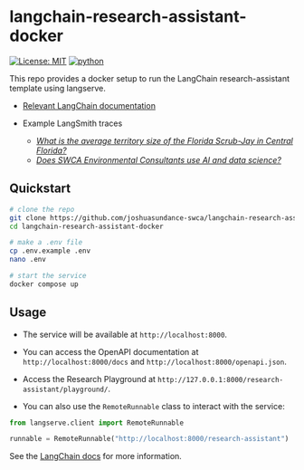 # langchain-research-assistant-docker

[![License: MIT](https://img.shields.io/badge/License-MIT-yellow.svg)](https://opensource.org/licenses/MIT)
[![python](https://img.shields.io/badge/Python-3.11-3776AB.svg?style=flat&logo=python&logoColor=white)](https://www.python.org)

This repo provides a docker setup to run the LangChain research-assistant template using langserve.

- [Relevant LangChain documentation](https://python.langchain.com/docs/templates/research-assistant)


- Example LangSmith traces
  - [_What is the average territory size of the Florida Scrub-Jay in Central Florida?_](https://smith.langchain.com/public/cf52fc9f-5800-4279-b61b-e15221d3a5e3/r)
  - [_Does SWCA Environmental Consultants use AI and data science?_](https://smith.langchain.com/public/fcae93da-b87e-49a6-992c-d5034bcf82e8/r)


## Quickstart

```bash
# clone the repo
git clone https://github.com/joshuasundance-swca/langchain-research-assistant-docker.git
cd langchain-research-assistant-docker

# make a .env file
cp .env.example .env
nano .env

# start the service
docker compose up
```


## Usage

- The service will be available at `http://localhost:8000`.
- You can access the OpenAPI documentation at `http://localhost:8000/docs` and `http://localhost:8000/openapi.json`.
- Access the Research Playground at `http://127.0.0.1:8000/research-assistant/playground/`.

- You can also use the `RemoteRunnable` class to interact with the service:

```python
from langserve.client import RemoteRunnable

runnable = RemoteRunnable("http://localhost:8000/research-assistant")
```

See the [LangChain docs](https://python.langchain.com/docs/templates/research-assistant) for more information.
